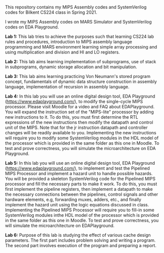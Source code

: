 This repository contains my MIPS Assembly codes and SystemVerilog codes for Bilkent CS224 class in Spring 2021.

I wrote my MIPS Assembly codes on MARS Simulator and SystemVerilog codes on EDA Playground.

**Lab 1:** This lab tries to achieve the purposes such that learning CS224 lab rules and procedures, introduction to MIPS assembly language programming and MARS environment learning simple array processing and using multiplication and division and HI and LO registers.

**Lab 2:** This lab aims learning implementation of subprograms, use of stack in subprograms, dynamic storage allocation and bit manipulation.

**Lab 3:** This lab aims learning practicing Von Neumann's stored program concept, fundamentals of dynamic data structure construction in assembly language, implementation of recursion in assembly language.

**Lab 4:** In this lab you will use an online digital design tool, EDA Playground (https://www.edaplayground.com/), to modify the single-cycle MIPS processor. Please visit Moodle for a video and FAQ about EDAPlayground. You will expand the instruction set of the "MIPS-lite" processor by adding new instructions to it. To do this, you must first determine the RTL expressions of the new instructions then modify the datapath and control unit of the MIPS. Note that for the jr instruction datapath and controller changes will be readily available to you. Implementing the new instructions will require you to modify some SystemVerilog modules in the HDL model of the processor which is provided in the same folder as this one in Moodle. To test and prove correctness, you will simulate the microarchitecture on EDA Playground.

**Lab 5:** In this lab you will use an online digital design tool, EDA Playground (https://www.edaplayground.com/), to implement and test the Pipelined MIPS Processor and implement a hazard unit to handle possible hazards. You will be provided a skeleton SystemVerilog code for the Pipelined MIPS processor and fill the necessary parts to make it work. To do this, you must first implement the pipeline registers, then implement a datapath to make the necessary connections between the pipelines, control signals and other hardware elements, e.g, forwarding muxes, adders, etc., and finally implement the hazard unit using the logic equations discussed in class. Implementing the Pipelined MIPS Processor will require you to fill-in some SystemVerilog modules inthe HDL model of the processor which is provided in the same folder as this one in Moodle. To test and prove correctness, you will simulate the microarchitecture on EDAPlayground.

**Lab 6:** Purpose of this lab is studying the effect of various cache design parameters. The first part includes problem solving and writing a program. The second part involves execution of the program and preparing a report.
